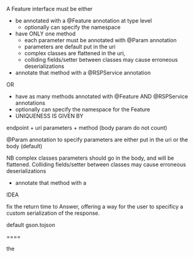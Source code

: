 A Feature interface must be either

- be annotated with a @Feature annotation at type level
  -  optionally can specify the namespace
- have ONLY one method
  -  each parameter must be annotated with @Param annotation
  -  parameters are default put in the uri
  -  complex classes are flattened in the uri, 
  -  colliding fields/setter between classes may cause erroneous deserializations
- annotate that method with a @RSPService annotation

OR


- have as many methods annotated with @Feature AND @RSPService annotations
- optionally can specify the namespace for the Feature
- UNIQUENESS IS GIVEN BY 

endpoint + uri parameters + method (body param do not count)

@Param annotation to specify  parameters are either put in the uri or the body (default)
 
NB complex classes parameters should go in the body, and will
be flattened. Colliding fields/setter between classes may cause erroneous deserializations
- annotate that method with a 


IDEA

fix the return time to Answer, 
offering a way for the user to specificy a custom
serialization of the response.

default gson.tojson

====

the 